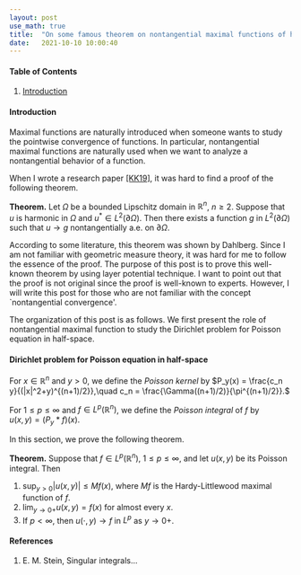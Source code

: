 ```yaml
---
layout: post
use_math: true
title:  "On some famous theorem on nontangential maximal functions of harmonic functions (incomplete)"
date:   2021-10-10 10:00:40 
---
```

  
#### Table of Contents
1. [Introduction](#introduction) 

#### Introduction

Maximal functions are naturally introduced when someone wants to study the pointwise convergence of functions. In particular, nontangential maximal functions are naturally used when we want to analyze a nontangential behavior of a function. 

When I wrote a research paper [[KK19]](https://arxiv.org/abs/1811.12619), it was hard to find a proof of the following theorem.

**Theorem.** Let $\Omega$ be a bounded Lipschitz domain in $\mathbb{R}^n$, $n\geq 2$. Suppose that $u$ is harmonic in $\Omega$ and $u^* \in L^2 (\partial\Omega)$. Then there exists a function $g$ in $L^2(\partial\Omega)$ such that $u\rightarrow g$ nontangentially a.e. on $\partial\Omega$. 

According to some literature, this theorem was shown by Dahlberg. Since I am not familiar with geometric measure theory, it was hard for me to follow the essence of the proof. The purpose of this post is to prove this well-known theorem by using layer potential technique. I want to point out that the proof is not original since the proof is well-known to experts. However, I will write this post for those who are not familiar with the concept `nontangential convergence'. 

The organization of this post is as follows. We first present the role of nontangential maximal function to study the Dirichlet problem for Poisson equation in half-space. 

#### Dirichlet problem for Poisson equation in half-space

For $x\in \mathbb{R}^n$ and $y>0$, we define the *Poisson kernel* by 
$P_y(x) = \frac{c_n y}{(|x|^2+y)^{(n+1)/2}},\quad c_n = \frac{\Gamma((n+1)/2)}{\pi^{(n+1)/2}}.$ 

For $1\leq p\leq \infty$ and $f\in L^p(\mathbb{R}^n)$, we define the *Poisson integral* of $f$ by  
$u(x,y)=(P_y * f)(x).$ 

In this section, we prove the following theorem.

 **Theorem.** Suppose that $f\in L^p(\mathbb{R}^n)$, $1\leq p\leq \infty$, and let $u(x,y)$ be its Poisson integral. Then 

1. $\sup_{y>0} |u(x,y)|\leq Mf(x)$, where $Mf$ is the Hardy-Littlewood maximal function of $f$.
2. $\lim_{y\rightarrow 0+} u(x,y)=f(x)$ for almost every $x$.
3. If $p<\infty$, then $u(\cdot,y)\rightarrow f$ in $L^p$ as $y\rightarrow 0+$. 



#### References
1. E. M. Stein, Singular integrals... 
